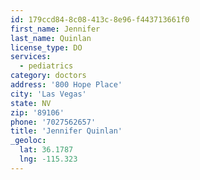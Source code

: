 ```yaml
---
id: 179ccd84-8c08-413c-8e96-f443713661f0
first_name: Jennifer
last_name: Quinlan
license_type: DO
services:
  - pediatrics
category: doctors
address: '800 Hope Place'
city: 'Las Vegas'
state: NV
zip: '89106'
phone: '7027562657'
title: 'Jennifer Quinlan'
_geoloc:
  lat: 36.1787
  lng: -115.323
---
```

